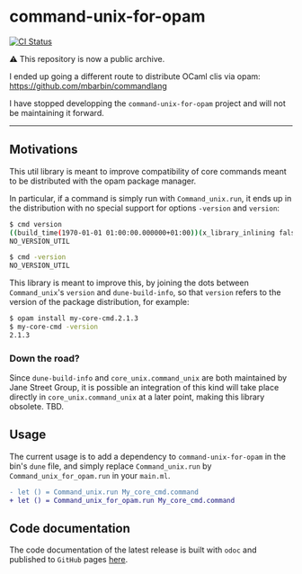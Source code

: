 # command-unix-for-opam

[![CI Status](https://github.com/mbarbin/command-unix-for-opam/workflows/ci/badge.svg)](https://github.com/mbarbin/command-unix-for-opam/actions/workflows/ci.yml)

:warning: This repository is now a public archive.

I ended up going a different route to distribute OCaml clis via opam: https://github.com/mbarbin/commandlang

I have stopped developping the `command-unix-for-opam` project and will not be maintaining it forward.

---

## Motivations

This util library is meant to improve compatibility of core commands meant to be
distributed with the opam package manager.

In particular, if a command is simply run with `Command_unix.run`, it ends up in
the distribution with no special support for options `-version` and `version`:

```sh
$ cmd version
((build_time(1970-01-01 01:00:00.000000+01:00))(x_library_inlining false)(portable_int63 true)(dynlinkable_code false)(ocaml_version"")(executable_path"")(build_system""))
NO_VERSION_UTIL

$ cmd -version
NO_VERSION_UTIL
```

This library is meant to improve this, by joining the dots between
`Command_unix`'s `version` and `dune-build-info`, so that `version` refers to
the version of the package distribution, for example:

```sh
$ opam install my-core-cmd.2.1.3
$ my-core-cmd -version
2.1.3
```

### Down the road?

Since `dune-build-info` and `core_unix.command_unix` are both maintained by Jane
Street Group, it is possible an integration of this kind will take place
directly in `core_unix.command_unix` at a later point, making this library
obsolete. TBD.

## Usage

The current usage is to add a dependency to `command-unix-for-opam` in the bin's
`dune` file, and simply replace `Command_unix.run` by
`Command_unix_for_opam.run` in your `main.ml`.

```diff
- let () = Command_unix.run My_core_cmd.command
+ let () = Command_unix_for_opam.run My_core_cmd.command
```

## Code documentation

The code documentation of the latest release is built with `odoc` and published
to `GitHub` pages [here](https://mbarbin.github.io/command-unix-for-opam).
